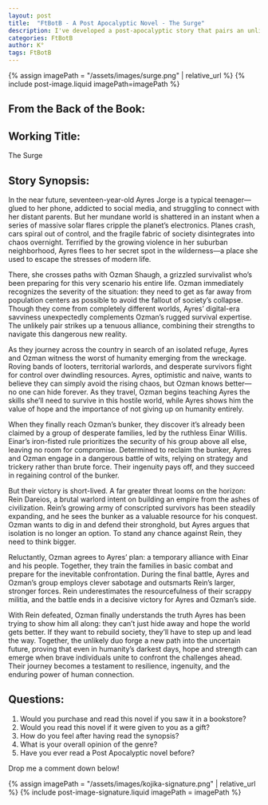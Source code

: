```yaml
---
layout: post
title:  "FtBotB - A Post Apocalyptic Novel - The Surge"
description: I've developed a post-apocalyptic story that pairs an unlikely duo - a social media-obsessed teenager and a grizzled survivalist - in the aftermath of catastrophic solar flares. Through Ayres Jorge and Ozman Shaugh's journey, I explore how different generations and mindsets might adapt to survive in a world stripped of technology. As they face various threats, from looters to warlords, their complementary skills and perspectives help them not only survive but eventually lead others in rebuilding society. The narrative challenges the typical "hunker down and defend" approach of survival stories, suggesting that true hope lies in bringing people together rather than hiding from them.
categories: FtBotB
author: K°
tags: FtBotB
---
```

<div>
{% assign imagePath = "/assets/images/surge.png" | relative_url %}
{% include post-image.liquid imagePath=imagePath %}
</div>

## From the Back of the Book:
## Working Title:
The Surge
&nbsp;
## Story Synopsis:
In the near future, seventeen-year-old Ayres Jorge is a typical teenager—glued to her phone, addicted to social media, and struggling to connect with her distant parents. But her mundane world is shattered in an instant when a series of massive solar flares cripple the planet’s electronics. Planes crash, cars spiral out of control, and the fragile fabric of society disintegrates into chaos overnight. Terrified by the growing violence in her suburban neighborhood, Ayres flees to her secret spot in the wilderness—a place she used to escape the stresses of modern life.  

There, she crosses paths with Ozman Shaugh, a grizzled survivalist who’s been preparing for this very scenario his entire life. Ozman immediately recognizes the severity of the situation: they need to get as far away from population centers as possible to avoid the fallout of society’s collapse. Though they come from completely different worlds, Ayres’ digital-era savviness unexpectedly complements Ozman’s rugged survival expertise. The unlikely pair strikes up a tenuous alliance, combining their strengths to navigate this dangerous new reality.  

As they journey across the country in search of an isolated refuge, Ayres and Ozman witness the worst of humanity emerging from the wreckage. Roving bands of looters, territorial warlords, and desperate survivors fight for control over dwindling resources. Ayres, optimistic and naive, wants to believe they can simply avoid the rising chaos, but Ozman knows better—no one can hide forever. As they travel, Ozman begins teaching Ayres the skills she’ll need to survive in this hostile world, while Ayres shows him the value of hope and the importance of not giving up on humanity entirely.  

When they finally reach Ozman’s bunker, they discover it’s already been claimed by a group of desperate families, led by the ruthless Einar Willis. Einar’s iron-fisted rule prioritizes the security of his group above all else, leaving no room for compromise. Determined to reclaim the bunker, Ayres and Ozman engage in a dangerous battle of wits, relying on strategy and trickery rather than brute force. Their ingenuity pays off, and they succeed in regaining control of the bunker.  

But their victory is short-lived. A far greater threat looms on the horizon: Rein Dareios, a brutal warlord intent on building an empire from the ashes of civilization. Rein’s growing army of conscripted survivors has been steadily expanding, and he sees the bunker as a valuable resource for his conquest. Ozman wants to dig in and defend their stronghold, but Ayres argues that isolation is no longer an option. To stand any chance against Rein, they need to think bigger.  

Reluctantly, Ozman agrees to Ayres’ plan: a temporary alliance with Einar and his people. Together, they train the families in basic combat and prepare for the inevitable confrontation. During the final battle, Ayres and Ozman’s group employs clever sabotage and outsmarts Rein’s larger, stronger forces. Rein underestimates the resourcefulness of their scrappy militia, and the battle ends in a decisive victory for Ayres and Ozman’s side.  

With Rein defeated, Ozman finally understands the truth Ayres has been trying to show him all along: they can’t just hide away and hope the world gets better. If they want to rebuild society, they’ll have to step up and lead the way. Together, the unlikely duo forge a new path into the uncertain future, proving that even in humanity’s darkest days, hope and strength can emerge when brave individuals unite to confront the challenges ahead. Their journey becomes a testament to resilience, ingenuity, and the enduring power of human connection.  

## Questions:
1. Would you purchase and read this novel if you saw it in a bookstore?
2. Would you read this novel if it were given to you as a gift?
3. How do you feel after having read the synopsis?
4. What is your overall opinion of the genre?
5. Have you ever read a Post Apocalyptic novel before?

Drop me a comment down below!

<!-- signature -->
{% assign imagePath = "/assets/images/kojika-signature.png" | relative_url %}
{% include post-image-signature.liquid imagePath = imagePath %}